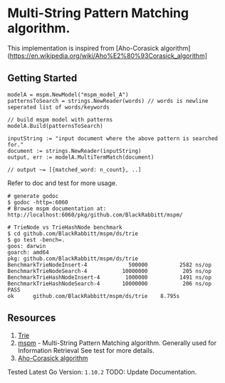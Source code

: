 # Multi-String Pattern Matching algorithm.
This implementation is inspired from [Aho-Corasick algorithm](https://en.wikipedia.org/wiki/Aho%E2%80%93Corasick_algorithm]

## Getting Started
```
modelA = mspm.NewModel("mspm_model_A")
patternsToSearch = strings.NewReader(words) // words is newline seperated list of words/keywords

// build mspm model with patterns
modelA.Build(patternsToSearch)

inputString := "input document where the above pattern is searched for."
document := strings.NewReader(inputString)
output, err := modelA.MultiTermMatch(document)

// output ~= [{matched_word: n_count}, ..]
```

Refer to doc and test for more usage.
```
# generate godoc
$ godoc -http=:6060
# Browse mspm documentation at: http://localhost:6060/pkg/github.com/BlackRabbitt/mspm/
```
```
# TrieNode vs TrieHashNode benchmark
$ cd github.com/BlackRabbitt/mspm/ds/trie
$ go test -bench=.
goos: darwin
goarch: amd64
pkg: github.com/BlackRabbitt/mspm/ds/trie
BenchmarkTrieNodeInsert-4             500000          2582 ns/op
BenchmarkTrieNodeSearch-4           10000000           205 ns/op
BenchmarkTrieHashNodeInsert-4        1000000          1491 ns/op
BenchmarkTrieHashNodeSearch-4       10000000           206 ns/op
PASS
ok      github.com/BlackRabbitt/mspm/ds/trie	8.795s
```

## Resources
1. [Trie](https://en.wikipedia.org/wiki/Trie)
2. [mspm](http://www.ijsrp.org/research_paper_jul2012/ijsrp-july-2012-101.pdf) - Multi-String Pattern Matching algorithm. Generally used for Information Retrieval See test for more details.
3. [Aho-Corasick algorithm](http://www.ijsrp.org/research_paper_jul2012/ijsrp-july-2012-101.pdf)

Tested Latest Go Version: ```1.10.2```
TODO: Update Documentation.
